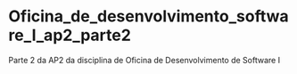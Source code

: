# Oficina_de_desenvolvimento_software_I_ap2_parte2
Parte 2 da AP2 da disciplina de Oficina de Desenvolvimento de Software I
